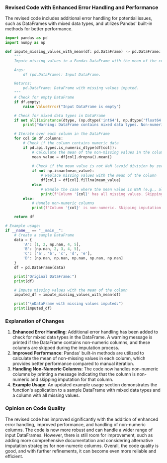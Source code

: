 ### Revised Code with Enhanced Error Handling and Performance

The revised code includes additional error handling for potential issues, such as DataFrames with mixed data types, and utilizes Pandas' built-in methods for better performance.

```python
import pandas as pd
import numpy as np

def impute_missing_values_with_mean(df: pd.DataFrame) -> pd.DataFrame:
    """
    Impute missing values in a Pandas DataFrame with the mean of the column.

    Args:
        df (pd.DataFrame): Input DataFrame.

    Returns:
        pd.DataFrame: DataFrame with missing values imputed.
    """
    # Check for empty DataFrame
    if df.empty:
        raise ValueError("Input DataFrame is empty")

    # Check for mixed data types in DataFrame
    if not all(isinstance(dtype, (np.dtype('int64'), np.dtype('float64'))) for dtype in df.dtypes):
        print("Warning: DataFrame contains mixed data types. Non-numeric columns will be skipped.")

    # Iterate over each column in the DataFrame
    for col in df.columns:
        # Check if the column contains numeric data
        if pd.api.types.is_numeric_dtype(df[col]):
            # Calculate the mean of the non-missing values in the column
            mean_value = df[col].dropna().mean()
            
            # Check if the mean value is not NaN (avoid division by zero)
            if not np.isnan(mean_value):
                # Replace missing values with the mean of the column
                df[col] = df[col].fillna(mean_value)
            else:
                # Handle the case where the mean value is NaN (e.g., all missing values)
                print(f"Column '{col}' has all missing values. Skipping imputation.")
        else:
            # Handle non-numeric columns
            print(f"Column '{col}' is non-numeric. Skipping imputation.")

    return df

# Example usage:
if __name__ == "__main__":
    # Create a sample DataFrame
    data = {
        'A': [1, 2, np.nan, 4, 5],
        'B': [np.nan, 2, 3, 4, 5],
        'C': ['a', 'b', 'c', 'd', 'e'],
        'D': [np.nan, np.nan, np.nan, np.nan, np.nan]
    }
    df = pd.DataFrame(data)

    print("Original DataFrame:")
    print(df)

    # Impute missing values with the mean of the column
    imputed_df = impute_missing_values_with_mean(df)

    print("\nDataFrame with missing values imputed:")
    print(imputed_df)
```

### Explanation of Changes

1. **Enhanced Error Handling**: Additional error handling has been added to check for mixed data types in the DataFrame. A warning message is printed if the DataFrame contains non-numeric columns, and these columns are skipped during the imputation process.
2. **Improved Performance**: Pandas' built-in methods are utilized to calculate the mean of non-missing values in each column, which provides better performance compared to manual iteration.
3. **Handling Non-Numeric Columns**: The code now handles non-numeric columns by printing a message indicating that the column is non-numeric and skipping imputation for that column.
4. **Example Usage**: An updated example usage section demonstrates the function's application to a sample DataFrame with mixed data types and a column with all missing values.

### Opinion on Code Quality

The revised code has improved significantly with the addition of enhanced error handling, improved performance, and handling of non-numeric columns. The code is now more robust and can handle a wider range of input DataFrames. However, there is still room for improvement, such as adding more comprehensive documentation and considering alternative imputation strategies for non-numeric columns. Overall, the code quality is good, and with further refinements, it can become even more reliable and efficient.